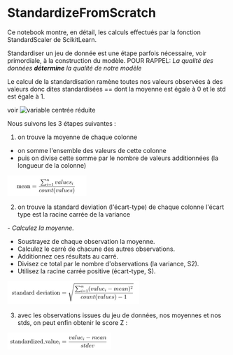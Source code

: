 # StandardizeFromScratch

Ce notebook montre, en détail, les calculs effectués par la fonction StandardScaler de ScikitLearn.

Standardiser un jeu de donnée est une étape parfois nécessaire, voir primordiale, à la construction du modèle.
POUR RAPPEL: _La qualité des données **détermine** la qualité de notre modèle_




Le calcul de la standardisation ramène toutes nos valeurs observées à des valeurs donc dites standardisées
 == dont la moyenne est égale à 0 et le std est égale à 1.
 
 voir ![variable centrée réduite](https://fr.wikipedia.org/wiki/Variable_centr%C3%A9e_r%C3%A9duite)
 
 
 
 
Nous suivons les 3 étapes suivantes : 



1. on trouve la moyenne de chaque colonne


- on somme l'ensemble des valeurs de cette colonne 
- puis on divise cette somme par le nombre de valeurs additionnées (la longueur de la colonne)

![Means](https://raw.githubusercontent.com/BeeJasmine/StandardizeFromScratch/master/Assets/formula_mean.png)


2. on trouve la standard deviation (l'écart-type) de chaque colonne
  l'écart type est la racine carrée de la variance

_- Calculez la moyenne._
- Soustrayez de chaque observation la moyenne.
- Calculez le carré de chacune des autres observations.
- Additionnez ces résultats au carré.
- Divisez ce total par le nombre d'observations (la variance, S2).
- Utilisez la racine carrée positive (écart-type, S).


![stds](https://raw.githubusercontent.com/BeeJasmine/StandardizeFromScratch/master/Assets/formula_std.png)


3. avec les observations issues du jeu de données, nos moyennes et nos stds, on peut enfin obtenir le score Z :

![Z](https://raw.githubusercontent.com/BeeJasmine/StandardizeFromScratch/master/Assets/formula_standardization.png)

